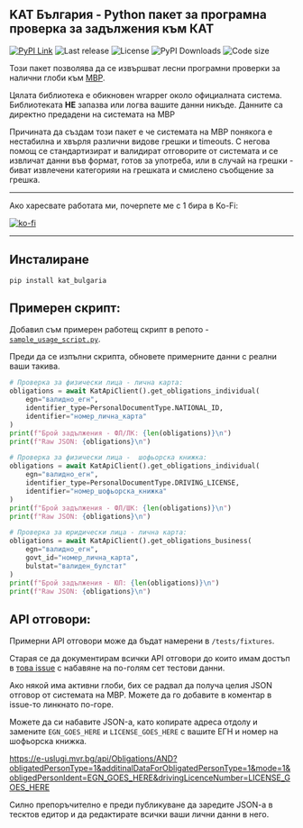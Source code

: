 ## KAT България - Python пакет за програмна проверка за задължения към КАТ

[![PyPI Link](https://img.shields.io/pypi/v/kat_bulgaria?style=flat-square)](https://pypi.org/project/kat-bulgaria/)
![Last release](https://img.shields.io/github/release-date/nedevski/py_kat_bulgaria?style=flat-square)
![License](https://img.shields.io/github/license/nedevski/py_kat_bulgaria?style=flat-square)
![PyPI Downloads](https://img.shields.io/pypi/dm/kat_bulgaria?style=flat-square)
![Code size](https://img.shields.io/github/languages/code-size/nedevski/py_kat_bulgaria?style=flat-square)

Този пакет позволява да се извършват лесни програмни проверки за налични глоби към [МВР](https://e-uslugi.mvr.bg/services/kat-obligations).

Цялата библиотека е обикновен wrapper около официалната система. Библиотеката **НЕ** запазва или логва вашите данни никъде. Данните са директно предадени на системата на МВР

Причината да създам този пакет е че системата на МВР понякога е нестабилна и хвърля различни видове грешки и timeouts. С негова помощ се стандартизират и валидират отговорите от системата и се извличат данни във формат, готов за употреба, или в случай на грешки - биват извлечени категорияи на грешката и смислено съобщение за грешка.

---

Ако харесвате работата ми, почерпете ме с 1 бира в Ko-Fi:

[![ko-fi](https://ko-fi.com/img/githubbutton_sm.svg)](https://ko-fi.com/nedevski/tip)

---

## Инсталиране

```shell
pip install kat_bulgaria
```

## Примерен скрипт:

Добавил съм примерен работещ скрипт в репото -  [`sample_usage_script.py`](sample_usage_script.py).

Преди да се изпълни скрипта, обновете примерните данни с реални ваши такива.


```python
# Проверка за физически лица - лична карта:
obligations = await KatApiClient().get_obligations_individual(
    egn="валидно_егн",
    identifier_type=PersonalDocumentType.NATIONAL_ID,
    identifier="номер_лична_карта"
)
print(f"Брой задължения - ФЛ/ЛК: {len(obligations)}\n")
print(f"Raw JSON: {obligations}\n")
```

```python
# Проверка за физически лица -  шофьорска книжка:
obligations = await KatApiClient().get_obligations_individual(
    egn="валидно_егн",
    identifier_type=PersonalDocumentType.DRIVING_LICENSE,
    identifier="номер_шофьорска_книжка"
)
print(f"Брой задължения - ФЛ/ШК: {len(obligations)}\n")
print(f"Raw JSON: {obligations}\n")
```

```python
# Проверка за юридически лица - лична карта:
obligations = await KatApiClient().get_obligations_business(
    egn="валидно_егн",
    govt_id="номер_лична_карта",
    bulstat="валиден_булстат"
)
print(f"Брой задължения - ЮЛ: {len(obligations)}\n")
print(f"Raw JSON: {obligations}\n")
```

## API отговори:

Примерни API отговори може да бъдат намерени в `/tests/fixtures`.

Старая се да документирам всички API отговори до които имам достъп в [това issue](https://github.com/Nedevski/py_kat_bulgaria/issues/2) с набавяне на по-голям сет тестови данни.

Ако някой има активни глоби, бих се радвал да получа целия JSON отговор от системата на МВР. Можете да го добавите в коментар в issue-то линкнато по-горе.

Можете да си набавите JSON-а, като копирате адреса отдолу и замените `EGN_GOES_HERE` и `LICENSE_GOES_HERE` с вашите ЕГН и номер на шофьорска книжка.

https://e-uslugi.mvr.bg/api/Obligations/AND?obligatedPersonType=1&additinalDataForObligatedPersonType=1&mode=1&obligedPersonIdent=EGN_GOES_HERE&drivingLicenceNumber=LICENSE_GOES_HERE

Силно препоръчително е преди публикуване да заредите JSON-a в тесктов едитор и да редактирате всички ваши лични данни в него.
